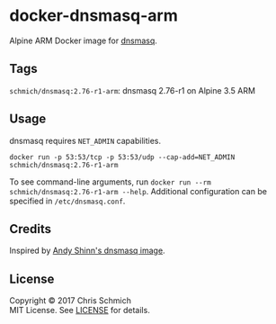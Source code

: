 # docker-dnsmasq-arm

Alpine ARM Docker image for [dnsmasq](http://www.thekelleys.org.uk/dnsmasq/doc.html).

## Tags

`schmich/dnsmasq:2.76-r1-arm`: dnsmasq 2.76-r1 on Alpine 3.5 ARM

## Usage

dnsmasq requires `NET_ADMIN` capabilities.

`docker run -p 53:53/tcp -p 53:53/udp --cap-add=NET_ADMIN schmich/dnsmasq:2.76-r1-arm`

To see command-line arguments, run `docker run --rm schmich/dnsmasq:2.76-r1-arm --help`.
Additional configuration can be specified in `/etc/dnsmasq.conf`.

## Credits

Inspired by [Andy Shinn's dnsmasq image](https://github.com/andyshinn/docker-dnsmasq).

## License

Copyright &copy; 2017 Chris Schmich  
MIT License. See [LICENSE](LICENSE) for details.
